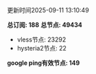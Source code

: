更新时间2025-09-11 13:10:49

**总订阅: 188**
**总节点: 49434**
- vless节点: 23292
- hysteria2节点: 22

**google ping有效节点: 149**

